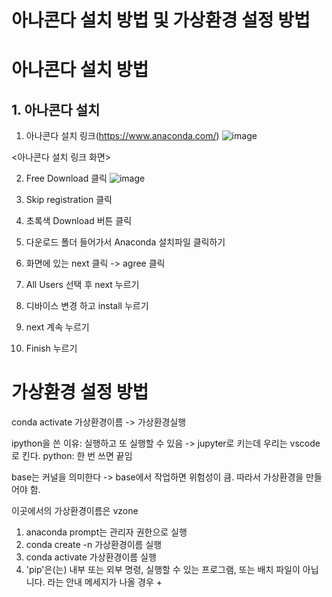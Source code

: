 아나콘다 설치 방법 및 가상환경 설정 방법
============
# 아나콘다 설치 방법

## 1. 아나콘다 설치
1. 아나콘다 설치 링크(https://www.anaconda.com/)
![image](https://github.com/user-attachments/assets/d461889b-b8fd-4929-83d5-5d2f8d70d204)

<아나콘다 설치 링크 화면>

2. Free Download 클릭
   ![image](https://github.com/user-attachments/assets/82aa3d29-8371-4704-bd98-6e5d2ae892c3)

3. Skip registration 클릭

4. 초록색 Download 버튼 클릭

5. 다운로드 폴더 들어가서 Anaconda 설치파일 클릭하기

6. 화면에 있는 next 클릭 -> agree 클릭

7. All Users 선택 후 next 누르기

8. 디바이스 변경 하고 install 누르기

9. next 계속 누르기

10. Finish 누르기

# 가상환경 설정 방법
conda activate 가상환경이름 -> 가상환경실행 

ipython을 쓴 이유: 실행하고 또 실행할 수 있음 -> jupyter로 키는데 우리는 vscode로 킨다.
python: 한 번 쓰면 끝임

base는 커널을 의미한다 -> base에서 작업하면 위험성이 큼. 따라서 가상환경을 만들어야 함.

이곳에서의 가상환경이름은 vzone

1. anaconda prompt는 관리자 권한으로 실행
2. conda create -n 가상환경이름 실행
3. conda activate 가상환경이름 실행
4. 'pip'은(는) 내부 또는 외부 명령, 실행할 수 있는 프로그램, 또는 배치 파일이 아닙니다. 라는 안내 메세지가 나올 경우
   + 
